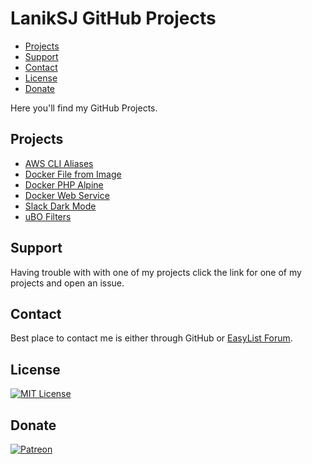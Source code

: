# LanikSJ GitHub Projects

-   [Projects](#projects)
-   [Support](#support)
-   [Contact](#contactt)
-   [License](#license)
-   [Donate](#donate)

Here you'll find my GitHub Projects.

## Projects

- [AWS CLI Aliases](https://github.com/LanikSJ/awscli-aliases)
- [Docker File from Image](https://github.com/LanikSJ/dfimage)
- [Docker PHP Alpine](https://github.com/LanikSJ/docker-php-alpine)
- [Docker Web Service](https://github.com/LanikSJ/docker-web-service)
- [Slack Dark Mode](https://github.com/LanikSJ/slack-dark-mode)
- [uBO Filters](https://github.com/LanikSJ/ubo-filters)

## Support

Having trouble with with one of my projects click the link for one of my projects and open an issue.

## Contact

Best place to contact me is either through GitHub or [EasyList Forum](https://forums.lanik.us).

## License

[![MIT License](https://img.shields.io/badge/license-MIT-blue)](https://en.wikipedia.org/wiki/MIT_License)

## Donate

[![Patreon](https://img.shields.io/badge/patreon-donate-red.svg)](https://www.patreon.com/laniksj/overview)
